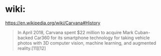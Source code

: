 # wiki:
https://en.wikipedia.org/wiki/Carvana#History
>In April 2018, Carvana spent $22 million to acquire Mark Cuban-backed Car360 for its smartphone technology for taking vehicle photos with 3D computer vision, machine learning, and augmented reality.[11][12]
